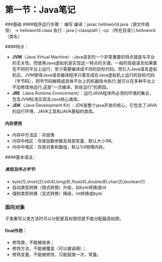 # 第一节：Java笔记

###基础
####程序运行步骤：
编写
编译：javac helloworld.java（源文件路径）  -> helloworld.class
执行：java [-classpath | -cp （所在目录）] helloword（类名）

####特点：
* **JVM**（Java Virtual Machine）:Java语言的一个非常重要的特点就是与平台的无关性。而使用Java虚拟机是实现这一特点的关键。一般的高级语言如果要在不同的平台上运行，至少需要编译成不同的目标代码。而引入Java语言虚拟机后，JVM使得Java语言编译程序只需生成在Java虚拟机上运行的目标代码（字节码），把字节码解释成具体平台上的机器指令执行,就可以在多种平台上不加修改地运行,这是“一次编译，到处运行”的原因。
* **JRE**（Java Runtime Environment）：运行JAVA程序所必须的环境的集合，包含JVM标准实现及Java核心类库。
* **JDK**（Java Development Kit）：JDK是整个java开发的核心，它包含了JAVA的运行环境，JAVA工具和JAVA基础的类库。

#### 内存使用

* 内存中方法区：存放类
* 内存中栈区：存放函数参数及局部变量，默认大小1M。
* 内存中堆区：存放对象和数组，默认1/4物理内存。

####基本语法：
##### 类型及所占字节:
* byte(1),short(2),int(4),long(8),float(4),double(8),char(2),boolean(1)
* 自动类型转换（隐式转换）升级，如byte转换成int
* 强制类型转换（显式转换）降级，int转换成byte

### 面向对象

子类重写父类方法时可以分配更高权限但是不能分配最高权限。 

#### final作用：
* 修饰类，不能被继承；
* 修饰方法，不能被覆盖（可以被调用）；
* 修饰变量，不能被修改，只能赋值一次，常量。

